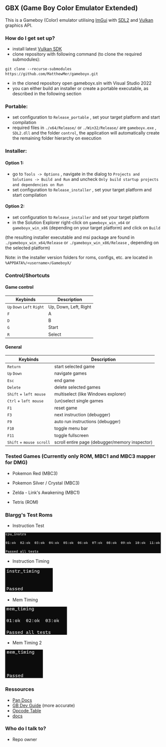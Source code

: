 ## GBX (Game Boy Color Emulator Extended) ##

This is a Gameboy (Color) emulator utilising [ImGui](https://github.com/ocornut/imgui) with [SDL2](https://github.com/libsdl-org/SDL/releases/tag/release-2.28.2) and [Vulkan](https://vulkan.lunarg.com/) graphics API.

### How do I get set up? ###

* install latest [Vulkan SDK](https://vulkan.lunarg.com/)
* clone repository with following command (to clone the required submodules):
```
git clone --recurse-submodules https://github.com/MatthewMer/gameboyx.git
```
* in the cloned repository open gameboyx.sln with Visual Studio 2022
* you can either build an installer or create a portable executable, as described in the following section

### Portable: ###
* set configuration to `Release_portable` , set your target platform and start compilation
* required files in `./x64/Release/` or `./Win32/Release/` are `gameboyx.exe` , `SDL2.dll` and the folder `control`, the application will automatically create the remaining folder hierarchy on execution

### Installer: ###
#### Option 1: ####
* go to `Tools -> Options` , navigate in the dialog to `Projects and Solutions -> Build and Run` and uncheck `Only build startup projects and dependencies on Run`
* set configuration to `Release_installer` , set your target platform and start compilation

#### Option 2: ####
* set configuration to `Release_installer` and set your target platform
* in the Solution Explorer right-click on `gameboyx_win_x64` or `gameboyx_win_x86` (depending on your target platform) and click on `Build`

(the resulting installer executable and msi package are found in `./gameboyx_win_x64/Release` or `./gameboyx_win_x86/Release` , depending on the selected platform)

Note: in the installer version folders for roms, configs, etc. are located in `%APPDATA%/<username>/GameboyX/`

### Control/Shortcuts ###

#### Game control ####

| Keybinds | Description |
| --- | --- |
| `Up` `Down` `Left` `Right`  | Up, Down, Left, Right |
| `F` | A |
| `D` | B |
| `G` | Start |
| `R` | Select |

#### General ####

| Keybinds | Description |
| --- | --- |
| `Return` | start selected game |
| `Up` `Down` | navigate games |
| `Esc` | end game |
| `Delete` | delete selected games |
| `Shift` + `left mouse` | multiselect (like Windows explorer) |
| `Ctrl` + `left mouse` | (un)select single games |
| `F1` | reset game |
| `F3` | next instruction (debugger) |
| `F9` | auto run instructions (debugger) |
| `F10` | toggle menu bar |
| `F11` | toggle fullscreen |
| `Shift` + `mouse scroll` | scroll entire page (debugger/memory inspector) |

### Tested Games (Currently only ROM, MBC1 and MBC3 mapper for DMG) ###

* Pokemon Red (MBC3)

* Pokemon Silver / Crystal (MBC3)

* Zelda - Link's Awakening (MBC1)

* Tetris (ROM)

### Blargg's Test Roms ###

* Instruction Test

![Blargg's Instruction Tests](./img/blarggs_instruction_tests.png)

* Instruction Timing

![Blargg's Instruction Timing](./img/blarggs_instruction_timing.png)

* Mem Timing

![Blargg's Instruction Timing](./img/blarggs_mem_timings.png)

* Mem Timing 2

![Blargg's Instruction Timing 2](./img/blarggs_mem_timings_2.png)

### Ressources ###

* [Pan Docs](https://gbdev.io/pandocs/About.html)
* [GB Dev Guide](https://github.com/Hacktix/GBEDG/tree/master) (more accurate)
* [Opcode Table](https://www.pastraiser.com/cpu/gameboy/gameboy_opcodes.html)
* [docs](./docs/)

### Who do I talk to? ###

* Repo owner